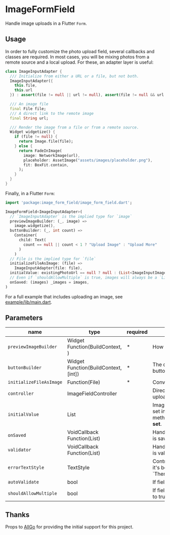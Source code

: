 # ImageFormField

Handle image uploads in a Flutter `Form`.

## Usage

In order to fully customize the photo upload field, several callbacks and classes are required. In most cases, you will be mixing photos from a remote source and a local upload. For these, an adapter layer is useful:

```dart
class ImageInputAdapter {
  /// Initialize from either a URL or a file, but not both.
  ImageInputAdapter({
    this.file,
    this.url
  }) : assert(file != null || url != null), assert(file != null && url == null), assert(file == null && url != null);

  /// An image file
  final File file;
  /// A direct link to the remote image
  final String url;

  /// Render the image from a file or from a remote source.
  Widget widgetize() {
    if (file != null) {
      return Image.file(file);
    } else {
      return FadeInImage(
        image: NetworkImage(url),
        placeholder: AssetImage("assets/images/placeholder.png"),
        fit: BoxFit.contain,
      );
    }
  }
}
```

Finally, in a Flutter `Form`:

```dart
import 'package:image_form_field/image_form_field.dart';

ImageFormField<ImageInputAdapter>(
  // `ImageInputAdapter` is the implied type for `image`
  previewImageBuilder: (_, image) =>
    image.widgetize(),
  buttonBuilder: (_, int count) =>
    Container(
      child: Text(
        count == null || count < 1 ? "Upload Image" : "Upload More"
      )
    )
  // File is the implied type for `file`
  initializeFileAsImage: (file) =>
    ImageInputAdapter(file: file),
  initialValue: existingPhotoUrl == null ? null : (List<ImageInputImageAdapter>()..add(ImageInputImageAdapter(url: existingPhotoUrl))),
  // Even if `shouldAllowMultiple` is true, images will always be a `List` of the declared type (i.e. `ImageInputAdater`).
  onSaved: (images) _images = images,
)
```

For a full example that includes uploading an image, see [example/lib/main.dart](`example/lib/main.dart`).

## Parameters

| name | type | required | description |
|---|---|---|---|
| `previewImageBuilder` | Widget Function(BuildContext, <declared type>) | * | How the image is rendered below the upload button |
| `buttonBuilder` | Widget Function(BuildContext, [int]) | * | The display of the button. **Do not use `FlatButton`**; the button is already wrapped in a `GestureRecognizer` |
| `initializeFileAsImage` | <declared type> Function(File) | * | Convert an upload to the adapter class |
| `controller` | ImageFieldController | | Direct access to the images currently displayed or uploaded |
| `initialValue` | List<declared type> | | Images displayed on initial render; if `initialValue` is set in `initState` or by some other non-pass through method, **do not render the field until the value is set**. |
| `onSaved` | VoidCallback Function(List<declared type>) | | Handle the uploaded/remote images when the form is saved |
| `validator` | VoidCallback Function(List<declared type>) | | Handle the uploaded/remote images when the form is validated |
| `errorTextStyle` | TextStyle | | Control how text display when field is invalid; often it's best to use `Theme.of(context).inputDecorationTheme.errorStyle |
| `autoValidate` | bool | | If field should autovalidate (defaults to false) |
| `shouldAllowMultiple` | bool | | If field permits more than one image upload (defaults to true) |

## Thanks

Props to [AllGo](https://www.canweallgo.com/) for providing the initial support for this project.
